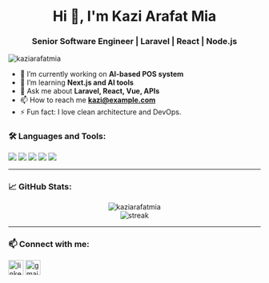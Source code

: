 <h1 align="center">Hi 👋, I'm Kazi Arafat Mia</h1>
<h3 align="center">Senior Software Engineer | Laravel | React | Node.js</h3>

<p align="left"> <img src="https://komarev.com/ghpvc/?username=kaziarafatmia&label=Profile%20views&color=0e75b6&style=flat" alt="kaziarafatmia" /> </p>

- 🔭 I’m currently working on **AI-based POS system**
- 🌱 I’m learning **Next.js and AI tools**
- 💬 Ask me about **Laravel, React, Vue, APIs**
- 📫 How to reach me **kazi@example.com**
- ⚡ Fun fact: I love clean architecture and DevOps.

### 🛠️ Languages and Tools:
<p align="left">
  <img src="https://img.shields.io/badge/-Laravel-red?style=flat&logo=laravel" />
  <img src="https://img.shields.io/badge/-React-blue?style=flat&logo=react" />
  <img src="https://img.shields.io/badge/-Vue.js-green?style=flat&logo=vue.js" />
  <img src="https://img.shields.io/badge/-Node.js-brightgreen?style=flat&logo=node.js" />
  <img src="https://img.shields.io/badge/-MySQL-blue?style=flat&logo=mysql" />
</p>

---

### 📈 GitHub Stats:
<p align="center">
  <img src="https://github-readme-stats.vercel.app/api?username=kaziarafatmia&show_icons=true&locale=en" alt="kaziarafatmia" />
  <br />
  <img src="https://github-readme-streak-stats.herokuapp.com/?user=kaziarafatmia" alt="streak" />
</p>

---

### 📫 Connect with me:
<p align="left">
  <a href="https://linkedin.com/in/yourlinkedin" target="blank"><img align="center" src="https://cdn-icons-png.flaticon.com/512/174/174857.png" alt="linkedin" height="30" width="30" /></a>
  <a href="mailto:kazi@example.com"><img align="center" src="https://cdn-icons-png.flaticon.com/512/732/732200.png" alt="gmail" height="30" width="30" /></a>
</p>
